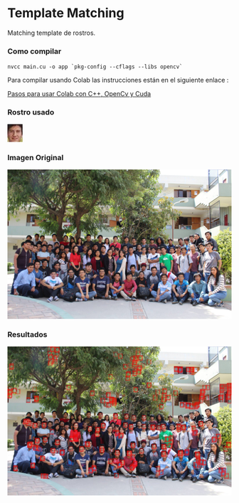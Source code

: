 # Template Matching

Matching template de rostros.

### Como compilar



```
nvcc main.cu -o app `pkg-config --cflags --libs opencv` 
```

Para compilar usando Colab las instrucciones están en el siguiente enlace :
 
 [Pasos para usar Colab con  C++, OpenCv y Cuda](https://github.com/lehi10/TopicosEnGrafica/blob/master/Template%20Matching/TemplateMatchingColab.ipynb) 
 
 
### Rostro usado

![ Face for Matching](https://github.com/lehi10/TopicosEnGrafica/blob/master/Template%20Matching/face6.jpg  "Face")


### Imagen Original

![Template Matching  ](https://github.com/lehi10/TopicosEnGrafica/blob/master/Template%20Matching/img6.jpg  "Original Image")

### Resultados

![Template Matching Result ](https://github.com/lehi10/TopicosEnGrafica/blob/master/Template%20Matching/result.jpg  "Resultado")

